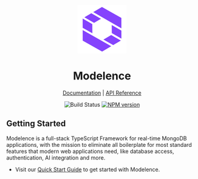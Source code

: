<div align="center">
  <a href="https://modelence.com">
    <picture>
      <source media="(prefers-color-scheme: dark)" srcset="/packages/modelence/static/modelence.png">
      <img alt="Modelence logo" src="/packages/modelence/static/modelence.png" height="128">
    </picture>
  </a>
  <h1>Modelence</h1>
  
  [Documentation](https://docs.modelence.com) | [API Reference](https://docs.modelence.com/docs/api-reference/intro)

  ![Build Status](https://github.com/modelence/modelence/actions/workflows/build.yml/badge.svg)
  <a href="https://www.npmjs.com/package/modelence"><img alt="NPM version" src="https://img.shields.io/npm/v/modelence.svg"></a>
</div>

## Getting Started
Modelence is a full-stack TypeScript Framework for real-time MongoDB applications, with the mission to eliminate all boilerplate for most standard features that modern web applications need, like database access, authentication, AI integration and more.

- Visit our [Quick Start Guide](https://docs.modelence.com/docs/quick-start/intro) to get started with Modelence.
